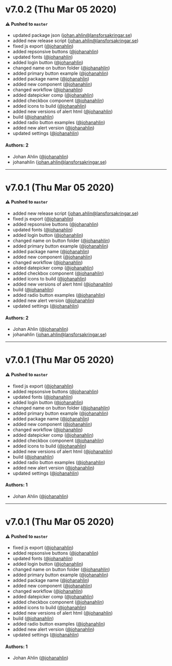 # v7.0.2 (Thu Mar 05 2020)

#### ⚠️  Pushed to `master`

- updated package json  (johan.ahlin@lansforsakringar.se)
- added new release script  (johan.ahlin@lansforsakringar.se)
- fixed js export  ([@johanahlin](https://github.com/johanahlin))
- added repsonsive buttons  ([@johanahlin](https://github.com/johanahlin))
- updated fonts  ([@johanahlin](https://github.com/johanahlin))
- added login button  ([@johanahlin](https://github.com/johanahlin))
- changed name on button folder  ([@johanahlin](https://github.com/johanahlin))
- added primary button example  ([@johanahlin](https://github.com/johanahlin))
- added package name  ([@johanahlin](https://github.com/johanahlin))
- added new component  ([@johanahlin](https://github.com/johanahlin))
- changed workflow  ([@johanahlin](https://github.com/johanahlin))
- added datepicker comp  ([@johanahlin](https://github.com/johanahlin))
- added checkbox component  ([@johanahlin](https://github.com/johanahlin))
- added icons to build  ([@johanahlin](https://github.com/johanahlin))
- added new versions of alert html  ([@johanahlin](https://github.com/johanahlin))
- build  ([@johanahlin](https://github.com/johanahlin))
- added radio button examples  ([@johanahlin](https://github.com/johanahlin))
- added new alert version  ([@johanahlin](https://github.com/johanahlin))
- updated settings  ([@johanahlin](https://github.com/johanahlin))

#### Authors: 2

- Johan Ahlin ([@johanahlin](https://github.com/johanahlin))
- johanahlin (johan.ahlin@lansforsakringar.se)

---

# v7.0.1 (Thu Mar 05 2020)

#### ⚠️  Pushed to `master`

- added new release script  (johan.ahlin@lansforsakringar.se)
- fixed js export  ([@johanahlin](https://github.com/johanahlin))
- added repsonsive buttons  ([@johanahlin](https://github.com/johanahlin))
- updated fonts  ([@johanahlin](https://github.com/johanahlin))
- added login button  ([@johanahlin](https://github.com/johanahlin))
- changed name on button folder  ([@johanahlin](https://github.com/johanahlin))
- added primary button example  ([@johanahlin](https://github.com/johanahlin))
- added package name  ([@johanahlin](https://github.com/johanahlin))
- added new component  ([@johanahlin](https://github.com/johanahlin))
- changed workflow  ([@johanahlin](https://github.com/johanahlin))
- added datepicker comp  ([@johanahlin](https://github.com/johanahlin))
- added checkbox component  ([@johanahlin](https://github.com/johanahlin))
- added icons to build  ([@johanahlin](https://github.com/johanahlin))
- added new versions of alert html  ([@johanahlin](https://github.com/johanahlin))
- build  ([@johanahlin](https://github.com/johanahlin))
- added radio button examples  ([@johanahlin](https://github.com/johanahlin))
- added new alert version  ([@johanahlin](https://github.com/johanahlin))
- updated settings  ([@johanahlin](https://github.com/johanahlin))

#### Authors: 2

- Johan Ahlin ([@johanahlin](https://github.com/johanahlin))
- johanahlin (johan.ahlin@lansforsakringar.se)

---

# v7.0.1 (Thu Mar 05 2020)

#### ⚠️  Pushed to `master`

- fixed js export  ([@johanahlin](https://github.com/johanahlin))
- added repsonsive buttons  ([@johanahlin](https://github.com/johanahlin))
- updated fonts  ([@johanahlin](https://github.com/johanahlin))
- added login button  ([@johanahlin](https://github.com/johanahlin))
- changed name on button folder  ([@johanahlin](https://github.com/johanahlin))
- added primary button example  ([@johanahlin](https://github.com/johanahlin))
- added package name  ([@johanahlin](https://github.com/johanahlin))
- added new component  ([@johanahlin](https://github.com/johanahlin))
- changed workflow  ([@johanahlin](https://github.com/johanahlin))
- added datepicker comp  ([@johanahlin](https://github.com/johanahlin))
- added checkbox component  ([@johanahlin](https://github.com/johanahlin))
- added icons to build  ([@johanahlin](https://github.com/johanahlin))
- added new versions of alert html  ([@johanahlin](https://github.com/johanahlin))
- build  ([@johanahlin](https://github.com/johanahlin))
- added radio button examples  ([@johanahlin](https://github.com/johanahlin))
- added new alert version  ([@johanahlin](https://github.com/johanahlin))
- updated settings  ([@johanahlin](https://github.com/johanahlin))

#### Authors: 1

- Johan Ahlin ([@johanahlin](https://github.com/johanahlin))

---

# v7.0.1 (Thu Mar 05 2020)

#### ⚠️  Pushed to `master`

- fixed js export  ([@johanahlin](https://github.com/johanahlin))
- added repsonsive buttons  ([@johanahlin](https://github.com/johanahlin))
- updated fonts  ([@johanahlin](https://github.com/johanahlin))
- added login button  ([@johanahlin](https://github.com/johanahlin))
- changed name on button folder  ([@johanahlin](https://github.com/johanahlin))
- added primary button example  ([@johanahlin](https://github.com/johanahlin))
- added package name  ([@johanahlin](https://github.com/johanahlin))
- added new component  ([@johanahlin](https://github.com/johanahlin))
- changed workflow  ([@johanahlin](https://github.com/johanahlin))
- added datepicker comp  ([@johanahlin](https://github.com/johanahlin))
- added checkbox component  ([@johanahlin](https://github.com/johanahlin))
- added icons to build  ([@johanahlin](https://github.com/johanahlin))
- added new versions of alert html  ([@johanahlin](https://github.com/johanahlin))
- build  ([@johanahlin](https://github.com/johanahlin))
- added radio button examples  ([@johanahlin](https://github.com/johanahlin))
- added new alert version  ([@johanahlin](https://github.com/johanahlin))
- updated settings  ([@johanahlin](https://github.com/johanahlin))

#### Authors: 1

- Johan Ahlin ([@johanahlin](https://github.com/johanahlin))